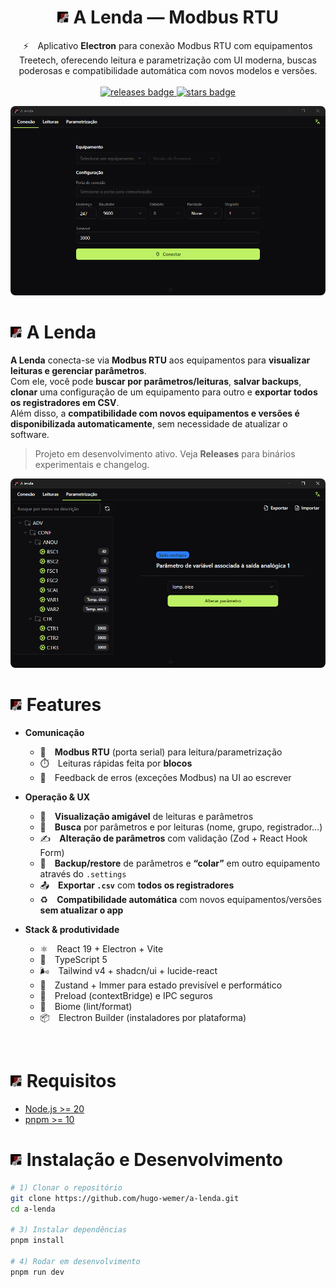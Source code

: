 <h1 align="center"><img src="./docs/icon.png" width="19" /> A Lenda — Modbus RTU</h1>

<p align="center">⚡ Aplicativo <strong>Electron</strong> para conexão Modbus RTU com equipamentos Treetech, oferecendo leitura e parametrização com UI moderna, buscas poderosas e compatibilidade automática com novos modelos e versões.
  <br/><br/>
  <!-- Releases -->
  <a href="https://github.com/hugo-wemer/a-lenda/releases">
     <img alt="releases badge" src="https://img.shields.io/github/v/release/hugo-wemer/a-lenda?style=for-the-badge&labelColor=1C1E26&color=61ffca"/>
  </a>
  <!-- Stars -->
  <a href="https://github.com/hugo-wemer/a-lenda">
     <img alt="stars badge" src="https://img.shields.io/github/stars/hugo-wemer/a-lenda?style=for-the-badge&labelColor=1C1E26&color=F28BA9"/>
  </a>
</p>

<p align="center">
  <a href="#a-lenda">
    <img alt="preview" src="./docs/home.png" style="border-radius: 8px">
  </a>
</p>

# <img src="./docs/icon.png" width="19" /> A Lenda

**A Lenda** conecta-se via **Modbus RTU** aos equipamentos para **visualizar leituras e gerenciar parâmetros**.  
Com ele, você pode **buscar por parâmetros/leituras**, **salvar backups**, **clonar** uma configuração de um equipamento para outro e **exportar todos os registradores em CSV**.  
Além disso, a **compatibilidade com novos equipamentos e versões é disponibilizada automaticamente**, sem necessidade de atualizar o software.

> Projeto em desenvolvimento ativo. Veja **Releases** para binários experimentais e changelog.

<p align="center">
  <a href="#a-lenda">
    <img alt="preview" src="./docs/settings.png" style="border-radius: 8px">
  </a>
</p>


# <img src="./docs/icon.png" width="19" /> Features

- **Comunicação**
  - 🔌 **Modbus RTU** (porta serial) para leitura/parametrização
  - ⏱️ Leituras rápidas feita por **blocos**
  - 🧪 Feedback de erros (exceções Modbus) na UI ao escrever

- **Operação & UX**
  - 👀 **Visualização amigável** de leituras e parâmetros
  - 🔎 **Busca** por parâmetros e por leituras (nome, grupo, registrador…)
  - ✍️ **Alteração de parâmetros** com validação (Zod + React Hook Form)
  - 🧬 **Backup/restore** de parâmetros e **“colar”** em outro equipamento através do `.settings`
  - 📤 **Exportar `.csv`** com **todos os registradores**
  - ♻️ **Compatibilidade automática** com novos equipamentos/versões **sem atualizar o app**

- **Stack & produtividade**
  - ⚛️ React 19 + Electron + Vite
  - 💙 TypeScript 5
  - 🌬️ Tailwind v4 + shadcn/ui + lucide-react
  - 🧠 Zustand + Immer para estado previsível e performático
  - 🧰 Preload (contextBridge) e IPC seguros
  - 🧹 Biome (lint/format)
  - 📦 Electron Builder (instaladores por plataforma)

<br/>


# <img src="./docs/icon.png" width="19" /> Requisitos
- [Node.js >= 20](https://nodejs.org/en/download/)
- [pnpm >= 10](https://pnpm.io/installation)


# <img src="./docs/icon.png" width="19" /> Instalação e Desenvolvimento

```bash
# 1) Clonar o repositório
git clone https://github.com/hugo-wemer/a-lenda.git
cd a-lenda

# 3) Instalar dependências
pnpm install

# 4) Rodar em desenvolvimento
pnpm run dev
